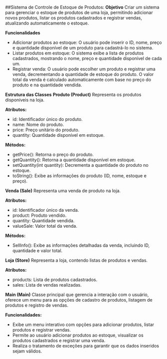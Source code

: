 ##Sistema de Controle de Estoque de Produtos: 
**Objetivo**
Criar um sistema para gerenciar o estoque de produtos de uma loja, permitindo adicionar novos produtos, listar os produtos cadastrados e registrar vendas, atualizando automaticamente o estoque.

**Funcionalidades**
- Adicionar produtos ao estoque: O usuário pode inserir o ID, nome, preço e quantidade disponível de um produto para cadastrá-lo no sistema.
- Listar produtos em estoque: O sistema exibe a lista de produtos cadastrados, mostrando o nome, preço e quantidade disponível de cada um.
- Registrar venda: O usuário pode escolher um produto e registrar uma venda, decrementando a quantidade de estoque do produto. O valor total da venda é calculado automaticamente com base no preço do produto e na quantidade vendida.

**Estrutura das Classes**
**Produto (Product)**
Representa os produtos disponíveis na loja.

**Atributos:**
- id: Identificador único do produto.
- name: Nome do produto.
- price: Preço unitário do produto.
- quantity: Quantidade disponível em estoque.

**Métodos:**
- getPrice(): Retorna o preço do produto.
- getQuantity(): Retorna a quantidade disponível em estoque.
- setQuantity(int quantity): Decrementa a quantidade do produto no estoque.
- toString(): Exibe as informações do produto (ID, nome, estoque e preço).

**Venda (Sale)**
Representa uma venda de produto na loja.

**Atributos:**
- id: Identificador único da venda.
- product: Produto vendido.
- quantity: Quantidade vendida.
- valueSale: Valor total da venda.

**Métodos:**
- SellInfo(): Exibe as informações detalhadas da venda, incluindo ID, quantidade e valor total.

**Loja (Store)**
Representa a loja, contendo listas de produtos e vendas.

**Atributos:**
- products: Lista de produtos cadastrados.
- sales: Lista de vendas realizadas.

**Main (Main)**
Classe principal que gerencia a interação com o usuário, oferece um menu para as opções de cadastro de produtos, listagem de produtos e registro de vendas.

**Funcionalidades:**
- Exibe um menu interativo com opções para adicionar produtos, listar produtos e registrar vendas.
- Permite ao usuário adicionar produtos ao estoque, visualizar os produtos cadastrados e registrar uma venda.
- Realiza o tratamento de exceções para garantir que os dados inseridos sejam válidos.

